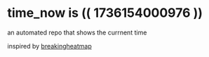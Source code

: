 # time_now is (( 1736154000976 ))

an automated repo that shows the currnent time

inspired by [breakingheatmap](https://github.com/breakingheatmap/breakingheatmap)